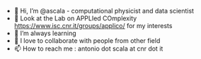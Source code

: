 - 👋 Hi, I’m @ascala - computational physicist and data scientist
- 👀 Look at the Lab on APPLIed COmplexity https://www.isc.cnr.it/groups/applico/ for my interests 
- 🌱 I’m always learning 
- 💞️ I love to collaborate with people from other field
- 📫 How to reach me : antonio dot scala at cnr dot it

<!---
ascala/ascala is a ✨ special ✨ repository because its `README.md` (this file) appears on your GitHub profile.
You can click the Preview link to take a look at your changes.
--->
